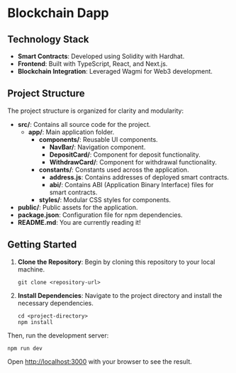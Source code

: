 # Blockchain Dapp 
## Technology Stack

- **Smart Contracts**: Developed using Solidity with Hardhat.
- **Frontend**: Built with TypeScript, React, and Next.js.
- **Blockchain Integration**: Leveraged Wagmi for Web3 development.


## Project Structure

The project structure is organized for clarity and modularity:
- **src/**: Contains all source code for the project.
  - **app/**: Main application folder.
    - **components/**: Reusable UI components.
      - **NavBar/**: Navigation component.
      - **DepositCard/**: Component for deposit functionality.
      - **WithdrawCard/**: Component for withdrawal functionality.
    - **constants/**: Constants used across the application.
      - **address.js**: Contains addresses of deployed smart contracts.
      - **abi/**: Contains ABI (Application Binary Interface) files for smart contracts.
    - **styles/**: Modular CSS styles for components.
- **public/**: Public assets for the application.
- **package.json**: Configuration file for npm dependencies.
- **README.md**: You are currently reading it!

## Getting Started
1. **Clone the Repository**: Begin by cloning this repository to your local machine.

    ```
    git clone <repository-url>
    ```

2. **Install Dependencies**: Navigate to the project directory and install the necessary dependencies.

    ```
    cd <project-directory>
    npm install
    ```

Then, run the development server:

```
npm run dev
```

Open [http://localhost:3000](http://localhost:3000) with your browser to see the result.

